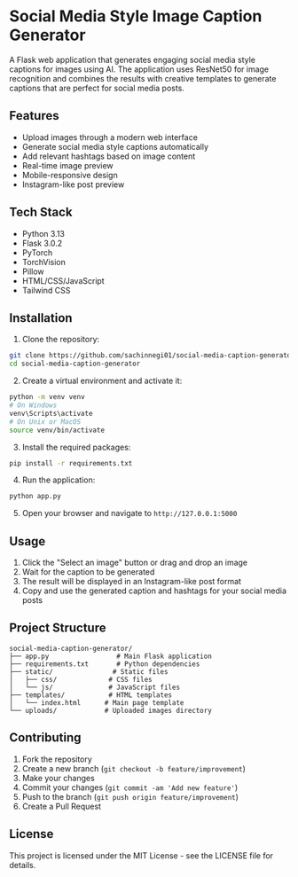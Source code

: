 # Social Media Style Image Caption Generator

A Flask web application that generates engaging social media style captions for images using AI. The application uses ResNet50 for image recognition and combines the results with creative templates to generate captions that are perfect for social media posts.

## Features

- Upload images through a modern web interface
- Generate social media style captions automatically
- Add relevant hashtags based on image content
- Real-time image preview
- Mobile-responsive design
- Instagram-like post preview

## Tech Stack

- Python 3.13
- Flask 3.0.2
- PyTorch
- TorchVision
- Pillow
- HTML/CSS/JavaScript
- Tailwind CSS

## Installation

1. Clone the repository:
```bash
git clone https://github.com/sachinnegi01/social-media-caption-generator.git
cd social-media-caption-generator
```

2. Create a virtual environment and activate it:
```bash
python -m venv venv
# On Windows
venv\Scripts\activate
# On Unix or MacOS
source venv/bin/activate
```

3. Install the required packages:
```bash
pip install -r requirements.txt
```

4. Run the application:
```bash
python app.py
```

5. Open your browser and navigate to `http://127.0.0.1:5000`

## Usage

1. Click the "Select an image" button or drag and drop an image
2. Wait for the caption to be generated
3. The result will be displayed in an Instagram-like post format
4. Copy and use the generated caption and hashtags for your social media posts

## Project Structure

```
social-media-caption-generator/
├── app.py                 # Main Flask application
├── requirements.txt       # Python dependencies
├── static/               # Static files
│   ├── css/             # CSS files
│   └── js/              # JavaScript files
├── templates/           # HTML templates
│   └── index.html      # Main page template
└── uploads/            # Uploaded images directory
```

## Contributing

1. Fork the repository
2. Create a new branch (`git checkout -b feature/improvement`)
3. Make your changes
4. Commit your changes (`git commit -am 'Add new feature'`)
5. Push to the branch (`git push origin feature/improvement`)
6. Create a Pull Request

## License

This project is licensed under the MIT License - see the LICENSE file for details. 